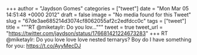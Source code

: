 
+++
author = "Jaydson Gomes"
categories = ["tweet"]
date = "Mon Mar 05 14:51:48 +0000 2012"
draft = false
image = "No media found for this Tweet"
slug = "67de3ae685214d3074cf8062055af2c2edfdcc0c"
tags = ["tweet"]
title = """RT @miketaylr: Do you lov..."""
tweet = true
tweet_url = "https://twitter.com/jaydson/status/176681421224673283"
+++
RT @miketaylr: Do you love love love nested ternarys? Boy do I have something for you: https://t.co/AyyMecDJ
